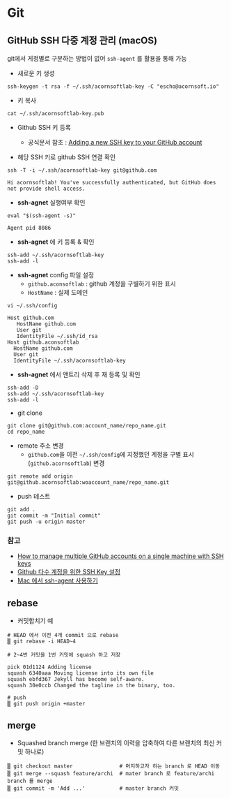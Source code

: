 # Git

## GitHub SSH 다중 계정 관리 (macOS)
git에서 게정별로 구분하는 방법이 없어 `ssh-agent` 를 활용을 통해 가능


* 새로운 키 생성
```
ssh-keygen -t rsa -f ~/.ssh/acornsoftlab-key -C "escho@acornsoft.io"
```

* 키 복사
```
cat ~/.ssh/acornsoftlab-key.pub 
```

* Github SSH 키 등록
  * 공식문서  참조 : [Adding a new SSH key to your GitHub account](https://help.github.com/en/github/authenticating-to-github/adding-a-new-ssh-key-to-your-github-account)

* 해당 SSH 키로 github SSH 연결 확인

```
ssh -T -i ~/.ssh/acornsoftlab-key git@github.com

Hi acornsoftlab! You've successfully authenticated, but GitHub does not provide shell access.
```

* **ssh-agnet** 실행여부 확인 

```
eval "$(ssh-agent -s)"

Agent pid 8086
```

* **ssh-agnet** 에 키 등록 & 확인

```
ssh-add ~/.ssh/acornsoftlab-key
ssh-add -l
```

* **ssh-agnet** config 파일 설정
  * `github.aconsoftlab` : github 계정을 구별하기 위한 표시
  * `HostName` : 실제 도메인

```
vi ~/.ssh/config
```

```
Host github.com
   HostName github.com
   User git
   IdentityFile ~/.ssh/id_rsa
Host github.aconsoftlab
  HostName github.com
  User git
  IdentityFile ~/.ssh/acornsoftlab-key
```

* **ssh-agnet** 에서 앤트리 삭제 후 재 등록 및  확인

```
ssh-add -D 
ssh-add ~/.ssh/acornsoftlab-key
ssh-add -l
```

* git clone

```
git clone git@github.com:account_name/repo_name.git
cd repo_name
```

* remote 주소 변경 
  * `github.com`을 이전 `~/.ssh/config`에 지정했던  계정을 구별 표시(`github.acornsoftlab`) 변경
```
git remote add origin git@github.acornsoftlab:woaccount_name/repo_name.git 
```

* push 테스트

```
git add .
git commit -m "Initial commit"
git push -u origin master
```

### 참고
* [How to manage multiple GitHub accounts on a single machine with SSH keys](https://www.freecodecamp.org/news/manage-multiple-github-accounts-the-ssh-way-2dadc30ccaca/)
* [Github 다수 계정을 위한 SSH Key 설정](https://mygumi.tistory.com/96)
* [Mac 에서 ssh-agent 사용하기](https://blog.munilive.com/using-ssh-agent-on-mac-os/)


## rebase

* 커밋합치기 예

~~~
# HEAD 에서 이전 4개 commit 으로 rebase
▒ git rebase -i HEAD~4

# 2~4번 커밋을 1번 커밋에 squash 하고 저장

pick 01d1124 Adding license
squash 6340aaa Moving license into its own file
squash ebfd367 Jekyll has become self-aware.
squash 30e0ccb Changed the tagline in the binary, too.

# push 
▒ git push origin +master
~~~

## merge

* Squashed branch merge (한 브랜치의 이력을 압축하여 다른 브랜치의 최신 커밋 하나로)

```
▒ git checkout master               # 머지하고자 하는 branch 로 HEAD 이동
▒ git merge --squash feature/archi  # mater branch 로 feature/archi branch 를 merge
▒ git commit -m 'Add ...'           # master branch 커밋
```